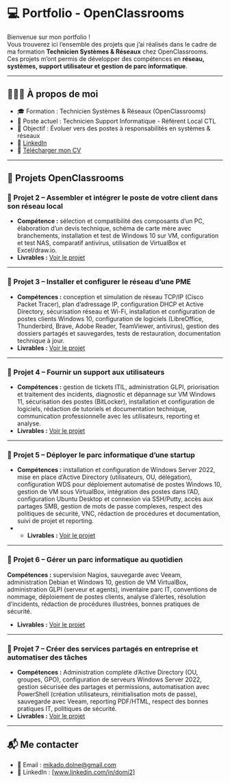 # 💻 Portfolio - OpenClassrooms

Bienvenue sur mon portfolio !  
Vous trouverez ici l’ensemble des projets que j’ai réalisés dans le cadre de ma formation **Technicien Systèmes & Réseaux** chez OpenClassrooms.  
Ces projets m’ont permis de développer des compétences en **réseau, systèmes, support utilisateur et gestion de parc informatique**.  

---

## 👨🏽‍💻 À propos de moi
- 🎓 Formation : Technicien Systèmes & Réseaux (OpenClassrooms)  
- 💼 Poste actuel : Technicien Support Informatique - Référent Local CTL
- 🎯 Objectif : Évoluer vers des postes à responsabilités en systèmes & réseaux  
- 🔗 [LinkedIn](https://www.linkedin.com/in/domi2)
- 📄 [Télécharger mon CV](./CV.pdf) 

---

## 📂 Projets OpenClassrooms

### 🔹 Projet 2 – Assembler et intégrer le poste de votre client dans son réseau local
- **Compétence :** sélection et compatibilité des composants d’un PC, élaboration d’un devis technique, schéma de carte mère avec branchements, installation et test de Windows 10 sur VM, configuration et test NAS, comparatif antivirus, utilisation de VirtualBox et Excel/draw.io.
- **Livrables :** [Voir le projet](./MD_P2_assemblez-et-integrez-le-poste-de-votre-client-dans-son-reseau-local_2023-09-01)

---

### 🔹 Projet 3 – Installer et configurer le réseau d’une PME 
- **Compétences :** conception et simulation de réseau TCP/IP (Cisco Packet Tracer), plan d’adressage IP, configuration DHCP et Active Directory, sécurisation réseau et Wi-Fi, installation et configuration de postes clients Windows 10, configuration de logiciels (LibreOffice, Thunderbird, Brave, Adobe Reader, TeamViewer, antivirus), gestion des dossiers partagés et sauvegardes, tests de restauration, documentation technique à jour.
- **Livrables :** [Voir le projet](./MD_P3_installez-et-configurez-le-reseau-dune-pme_2023-09-27)

---

### 🔹 Projet 4 – Fournir un support aux utilisateurs
- **Compétences :** gestion de tickets ITIL, administration GLPI, priorisation et traitement des incidents, diagnostic et dépannage sur VM Windows 11, sécurisation des postes (BitLocker), installation et configuration de logiciels, rédaction de tutoriels et documentation technique, communication professionnelle avec les utilisateurs, reporting et analyse.
- **Livrables :** [Voir le projet](./MD_P4_fournissez-un-support-aux-utilisateurs-1_2023-10-16)

---

### 🔹 Projet 5 – Déployer le parc informatique d’une startup
- **Compétences :** installation et configuration de Windows Server 2022, mise en place d’Active Directory (utilisateurs, OU, délégation), configuration WDS pour déploiement automatisé de postes Windows 10, gestion de VM sous VirtualBox, intégration des postes dans l’AD, configuration Ubuntu Desktop et connexion via SSH/Putty, accès aux partages SMB, gestion de mots de passe complexes, respect des politiques de sécurité, VNC, rédaction de procédures et documentation, suivi de projet et reporting.
- - **Livrables :** [Voir le projet](./MD_P5_deployez-le-parc-informatique-dune-start-up-1_2023-11-14)

---

### 🔹 Projet 6 – Gérer un parc informatique au quotidien
**Compétences :** supervision Nagios, sauvegarde avec Veeam, administration Debian et Windows 10, gestion de VM VirtualBox, administration GLPI (serveur et agents), inventaire parc IT, conventions de nommage, déploiement de postes clients, analyse d’alertes, résolution d’incidents, rédaction de procédures illustrées, bonnes pratiques de sécurité.
- **Livrables :** [Voir le projet](./MD_P6_gerez-un-parc-informatique-au-quotidien-1_2023-12-05)

---

### 🔹 Projet 7 – Créer des services partagés en entreprise et automatiser des tâches 
- **Compétences :** Administration complète d’Active Directory (OU, groupes, GPO), configuration de serveurs Windows Server 2022, gestion sécurisée des partages et permissions, automatisation avec PowerShell (création utilisateurs, réinitialisation mots de passe), sauvegarde avec Veeam, reporting PDF/HTML, respect des bonnes pratiques IT, politiques de sécurité.
- **Livrables :** [Voir le projet](./MD_P7_creez-des-services-partages-en-entreprise-et-automatisez-des-taches-1_2024-01-09)

---

## 📬 Me contacter
- 📧 Email : mikado.dolne@gmail.com  
- 🔗 LinkedIn : [www.linkedin.com/in/domi2]    

